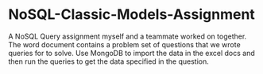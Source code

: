 # NoSQL-Classic-Models-Assignment

A NoSQL Query assignment myself and a teammate worked on together. The word document contains a problem set of questions that we wrote queries for to solve. Use MongoDB to import the data in the excel docs and then run the queries to get the data specified in the question.
